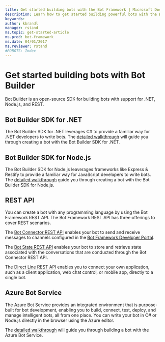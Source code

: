 ```yaml
---
title: Get started building bots with the Bot Framework | Microsoft Docs
description: Learn how to get started building powerful bots with the Bot Framework.
keywords:
author: kbrandl
manager: rstand
ms.topic: get-started-article
ms.prod: bot-framework
ms.date: 04/01/2017
ms.reviewer: rstand
#ROBOTS: Index
---
```

# Get started building bots with Bot Builder
Bot Builder is an open-source SDK for building bots with support for .NET, Node.js, and REST. 

## Bot Builder SDK for .NET
The Bot Builder SDK for .NET leverages C# to provide a familiar way for .NET developers to write bots. The [detailed walkthrough](~/dotnet/getstarted.md) will guide you through creating a bot with the Bot Builder SDK for .NET.

## Bot Builder SDK for Node.js
The Bot Builder SDK for Node.js leaverages frameworks like Express & Restify to provide a familiar way for JavaScript developers to write bots. The [detailed walkthrough](~/nodejs/getstarted.md) guide you through creating a bot with the Bot Builder SDK for Node.js. 

## REST API
You can create a bot with any programming language by using the Bot Framework REST API. The Bot Framework REST API has three offerings to cover REST scenarios.

The [Bot Connector REST API][connectorAPI] enables your bot to send and receive messages to channels configured in the [Bot Framework Developer Portal](https://dev.botframework.com/). 

The [Bot State REST API][stateAPI] enables your bot to store and retrieve state associated with the conversations that are conducted through the Bot Connector REST API.

The [Direct Line REST API][directLineAPI] enables you to connect your own application, such as a client application, web chat control, or mobile app, directly to a single bot.

## Azure Bot Service
The Azure Bot Service provides an integrated environment that is purpose-built for bot development, 
enabling you to build, connect, test, deploy, and manage intelligent bots, all from one place. 
You can write your bot in C# or Node.js directly in the browser using the Azure editor.

The [detailed walkthrough](~/azure-bot-service-getstarted.md) will guide you through building a bot with the Azure Bot Service.

[connectorAPI]: https://docs.botframework.com/en-us/restapi/connector/#navtitle
 
[stateAPI]: https://docs.botframework.com/en-us/restapi/state/#navtitle

[directLineAPI]: https://docs.botframework.com/en-us/restapi/directline3/#navtitle